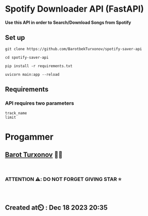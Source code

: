 # Spotify Downloader API (FastAPI)
**Use this API in order to Search/Download Songs from Spotify**


## Set up
```
git clone https://github.com/BarotbekTurxonov/spotify-saver-api
```
```
cd spotify-saver-api
```
```
pip install -r requirements.txt
```
```
uvicorn main:app --reload
```

## Requirements
### API requires two parameters

```
track_name
limit
```

# Progammer
## [Barot Turxonov](https://t.me/ai_junior) 🧑‍💻
<br>


###  ATTENTION ⚠️:  DO NOT FORGET GIVING STAR ⭐

<br>

## Created at⏲️ : Dec 18 2023 20:35
